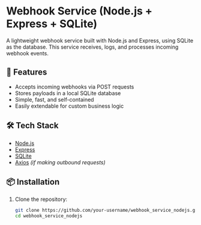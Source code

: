 # Webhook Service (Node.js + Express + SQLite)

A lightweight webhook service built with Node.js and Express, using SQLite as the database. This service receives, logs, and processes incoming webhook events.

## 🚀 Features

- Accepts incoming webhooks via POST requests
- Stores payloads in a local SQLite database
- Simple, fast, and self-contained
- Easily extendable for custom business logic

## 🛠️ Tech Stack

- [Node.js](https://nodejs.org/)
- [Express](https://expressjs.com/)
- [SQLite](https://sqlite.org/index.html)
- [Axios](https://axios-http.com/) _(if making outbound requests)_

## 📦 Installation

1. Clone the repository:

   ```bash
   git clone https://github.com/your-username/webhook_service_nodejs.git
   cd webhook_service_nodejs
   ```
